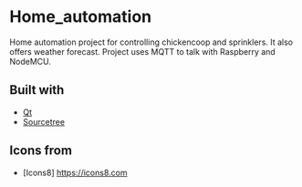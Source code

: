 # Home_automation
Home automation project for controlling chickencoop and sprinklers. It also offers weather forecast. Project uses MQTT to talk with Raspberry and NodeMCU.  
## Built with
- [Qt](https://www.qt.io/)
- [Sourcetree](https://www.sourcetreeapp.com/)
## Icons from  
- [Icons8] https://icons8.com
